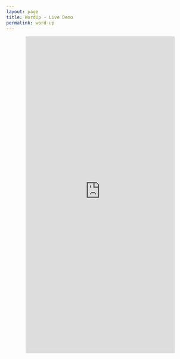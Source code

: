 ```yaml
---
layout: page
title: WordUp - Live Demo
permalink: word-up
---
```


<p align="center">
    <iframe style="border: 0px solid rgba(0, 0, 0, 0.1);" width="400" height="850" src="https://www.figma.com/embed?embed_host=share&url=https%3A%2F%2Fwww.figma.com%2Fproto%2F9fKPvj0iUw7kGVIuNkjWJM%2FWord-Up---A-Quiz-App%3Fpage-id%3D0%253A1%26type%3Ddesign%26node-id%3D350-1617%26viewport%3D428%252C621%252C0.14%26t%3DfUXcu67Ov9lW48fF-1%26scaling%3Dscale-down%26starting-point-node-id%3D350%253A1617%26mode%3Ddesign" allowfullscreen></iframe>
</p>